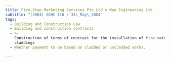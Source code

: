 ```yaml
---
title: Fire-Stop Marketing Services Pte Ltd v Mae Engineering Ltd
subtitle: "[2004] SGHC 116 / 31\_May\_2004"
tags:
  - Building and Construction Law
  - Building and construction contracts
  - >-
    Construction of terms of contract for the installation of fire rated board
    claddings
  - Whether payment to be based on cladded or uncladded works.

---
```


